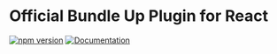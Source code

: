 # Official Bundle Up Plugin for React

[![npm version](https://img.shields.io/npm/v/@bundleup/react.svg)](https://www.npmjs.com/package/@bundleup/react)
[![Documentation](https://img.shields.io/badge/documentation-bundleup.io-green.svg)](https://bundleup.io/docs/react)
